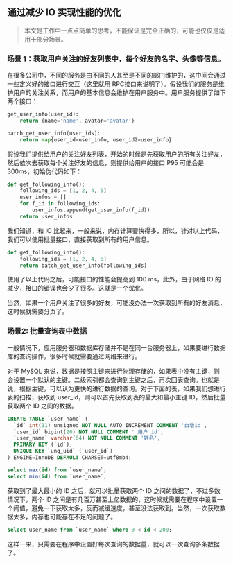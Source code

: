 ## 通过减少 IO 实现性能的优化

> 本文是工作中一点点简单的思考，不能保证是完全正确的，可能也仅仅是适用于部分场景。

### 场景 1：获取用户关注的好友列表中，每个好友的名字、头像等信息。

在很多公司中，不同的服务是由不同的人甚至是不同的部门维护的，这中间会通过一些定义好的接口进行交互（这里就用 RPC接口来说明了）。假设我们的服务是维护用户的关注关系，而用户的基本信息会维护在用户服务中。用户服务提供了如下两个接口：

```python
get_user_info(user_id):
	return {name='name', avatar='avatar'}

batch_get_user_info(user_ids):
	return map{user_id=user_info, user_id2=user_info}
```

假设我们提供给用户的关注好友列表，开始的时候是先获取用户的所有关注好友，然后依次去获取每个关注好友的信息，则提供给用户的接口 P95 可能会是 300ms，初始伪代码如下：

```python
def get_following_info():
	following_ids = [1, 2, 4, 5]
	user_infos = []
	for f_id in following_ids:
		user_infos.append(get_user_info(f_id))
	return user_infos
```

我们知道，和 IO 比起来，一般来说，内存计算要快得多，所以，针对以上代码，我们可以使用批量接口，直接获取到所有的用户信息。

```python
def get_following_info():
	following_ids = [1, 2, 4, 5]
	return batch_get_user_info(following_ids)
```

使用了以上代码之后，可能接口的性能会提高到 100 ms，此外，由于网络 IO 的减少，接口的错误也会少了很多。这就是一个优化。

当然，如果一个用户关注了很多的好友，可能没办法一次获取到所有的好友消息，这时候就需要分页了。

### 场景2: 批量查询表中数据
一般情况下，应用服务器和数据库存储并不是在同一台服务器上，如果要进行数据库的查询操作，很多时候就需要通过网络来进行。

对于 MySQL 来说，数据是按照主键来进行物理存储的，如果表中没有主键，则会设置一个默认的主键。二级索引都会查询到主键之后，再次回表查询。也就是说，根据主键，可以认为更快的进行数据的查询。对于下面的表，如果我们想进行表的扫描，获取到 user_id，则可以首先获取到表的最大和最小主键 ID，然后批量获取两个 ID 之间的数据。

```SQL
CREATE TABLE `user_name` (
  `id` int(11) unsigned NOT NULL AUTO_INCREMENT COMMENT '自增id',
  `user_id` bigint(20) NOT NULL COMMENT ' 用户 id',
  `user_name` varchar(64) NOT NULL COMMENT '姓名',
  PRIMARY KEY (`id`),
  UNIQUE KEY `unq_uid` (`user_id`)
) ENGINE=InnoDB DEFAULT CHARSET=utf8mb4;

select max(id) from `user_name`;
select min(id) from `user_name`;
```

获取到了最大最小的 ID 之后，就可以批量获取两个 ID 之间的数据了，不过多数情况下，两个 ID 之间是有几百万甚至上亿数据的，这时候就需要在程序中设置一个阈值，避免一下获取太多，反而减缓速度，甚至没法获取到。当然，一次获取数据太多，内存也可能存在不足的问题了。

```SQL
select user_name from `user_name` where 0 < id < 200;
```

这样一来，只需要在程序中设置好每次查询的数据量，就可以一次查询多条数据了。